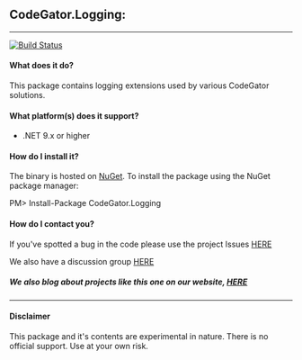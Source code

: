 ## CodeGator.Logging: 
---

[![Build Status](https://dev.azure.com/codegator/CodeGator.Logging/_apis/build/status%2FCodeGator.CodeGator.Logging?branchName=main)](https://dev.azure.com/codegator/CodeGator.Logging/_build/latest?definitionId=114&branchName=main)

#### What does it do?
This package contains logging extensions used by various CodeGator solutions.

#### What platform(s) does it support?
* .NET 9.x or higher

#### How do I install it?
The binary is hosted on [NuGet](https://www.nuget.org/packages/Codegator.Logging/). To install the package using the NuGet package manager:

PM> Install-Package CodeGator.Logging

#### How do I contact you?
If you've spotted a bug in the code please use the project Issues [HERE](https://github.com/CodeGator/CodeGator.Logging/issues)

We also have a discussion group [HERE](https://github.com/CodeGator/CodeGator.Logging/discussions)

##### We also blog about projects like this one on our website, [HERE](http://www.codegator.com)
---
#### Disclaimer
This package and it's contents are experimental in nature. There is no official support. Use at your own risk.